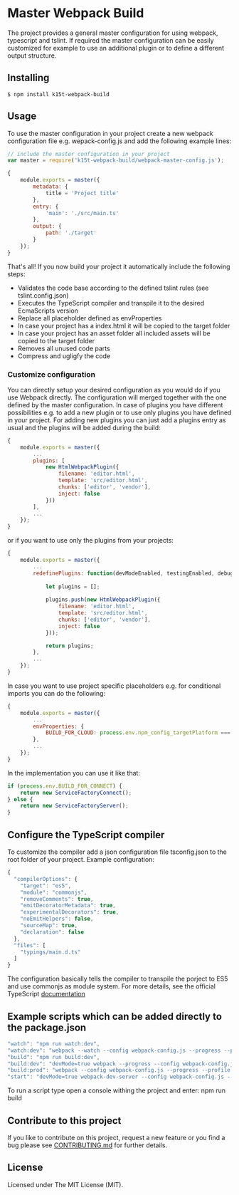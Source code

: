 # Master Webpack Build

The project provides a general master configuration for using webpack, typescript and tslint.
If required the master configuration can be easily customized for example to use an additional 
plugin or to define a different output structure.


## Installing

```
$ npm install k15t-webpack-build
```


## Usage

To use the master configuration in your project create a new webpack configuration file e.g. wepack-config.js and add the
following example lines:


```javascript
// include the master configuration in your project
var master = require('k15t-webpack-build/webpack-master-config.js');

{
    module.exports = master({
        metadata: {
            title = 'Project title'
        },
        entry: {
            'main': './src/main.ts'
        },
        output: {
            path: './target'
        }
    });
}

```

That's all! If you now build your project it automatically include the following steps:
* Validates the code base according to the defined tslint rules (see tslint.config.json)
* Executes the TypeScript compiler and transpile it to the desired EcmaScripts version 
* Replace all placeholder defined as envProperties
* In case your project has a index.html it will be copied to the target folder
* In case your project has an asset folder all included assets will be copied to the target folder
* Removes all unused code parts
* Compress and ugligfy the code 

### Customize configuration

You can directly setup your desired configuration as you would do if you use Webpack directly. The configuration will
merged together with the one defined by the master configuration. In case of plugins you have different possibilities
e.g. to add a new plugin or to use only plugins you have defined in your project. For adding new plugins you can just
add a plugins entry as usual and the plugins will be added during the build:

```javascript
{
    module.exports = master({
        ...
        plugins: [
            new HtmlWebpackPlugin({
                filename: 'editor.html',
                template: 'src/editor.html',
                chunks: ['editor', 'vendor'],
                inject: false
            }))
        ],
        ...
    });
}

```

or if you want to use only the plugins from your projects:

```javascript
{
    module.exports = master({
        ...
        redefinePlugins: function(devModeEnabled, testingEnabled, debugModeEnabled) {
            
            let plugins = [];
            
            plugins.push(new HtmlWebpackPlugin({
                filename: 'editor.html',
                template: 'src/editor.html',
                chunks: ['editor', 'vendor'],
                inject: false
            }));

            return plugins;
        },
        ...
    });
}

```

In case you want to use project specific placeholders e.g. for conditional imports you can do the following:

```javascript
{
    module.exports = master({
        ...
        envProperties: {
            BUILD_FOR_CLOUD: process.env.npm_config_targetPlatform === 'connect'
        },
        ...
    });
}

```

In the implementation you can use it like that:

```javascript
if (process.env.BUILD_FOR_CONNECT) {
    return new ServiceFactoryConnect();
} else {
    return new ServiceFactoryServer();
}

```


## Configure the TypeScript compiler
To customize the compiler add a json configuration file tsconfig.json to the root folder of your project. Example configuration:
 
```javascript
{
  "compilerOptions": {
    "target": "es5",
    "module": "commonjs",
    "removeComments": true,
    "emitDecoratorMetadata": true,
    "experimentalDecorators": true,
    "noEmitHelpers": false,
    "sourceMap": true,
    "declaration": false
  },
  "files": [
    "typings/main.d.ts"
  ]
}

```

The configuration basically tells the compiler to transpile the porject to ES5 and use commonjs as module system. For more details, see
the official TypeScript [documentation](http://www.typescriptlang.org/docs/handbook/tsconfig.json.html) 
 
 
## Example scripts which can be added directly to the package.json

```javascript
"watch": "npm run watch:dev",
"watch:dev": "webpack --watch --config webpack-config.js --progress --profile --colors --display-error-details --display-cached",
"build": "npm run build:dev",
"build:dev": "devMode=true webpack --progress --config webpack-config.js --profile --colors --display-error-details --display-cached",
"build:prod": "webpack --config webpack-config.js --progress --profile --colors --display-error-details --display-cached",
"start": "devMode=true webpack-dev-server --config webpack-config.js --progress --profile --colors --display-error-details --display-cached --inline"

```

To run a script type open a console withing the project and enter: npm run build

## Contribute to this project
If you like to contribute on this project, request a new feature or you find a bug please see [CONTRIBUTING.md](https://github.com/K15t/webpack-build/blob/master/CONTRIBUTING.md)
for further details.

## License
Licensed under The MIT License (MIT).
